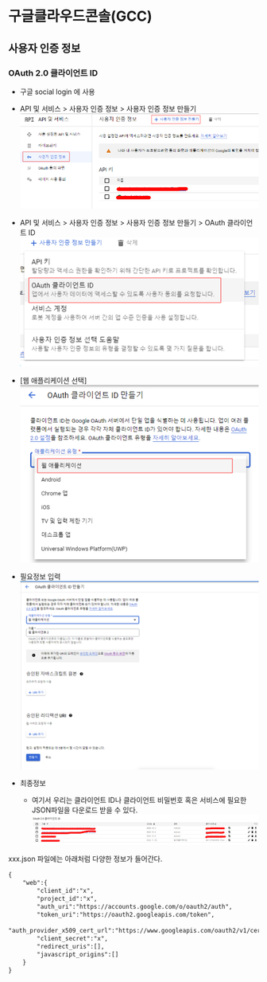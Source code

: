 # 구글클라우드콘솔(GCC)
## 사용자 인증 정보
### OAuth 2.0  클라이언트  ID
- 구글 social login 에 사용

- API 및 서비스 > 사용자 인증 정보 > 사용자 인증 정보 만들기
![alt GCC OAuth](../assets/images/google/gcc/1.png)

- API 및 서비스 > 사용자 인증 정보 > 사용자 인증 정보 만들기 > OAuth 클라이언트 ID
![alt GCC OAuth](../assets/images/google/gcc/2.png)

- [웹 애플리케이션 선택]
![alt GCC OAuth](../assets/images/google/gcc/3.png)

- 필요정보 입력
![alt GCC OAuth](../assets/images/google/gcc/4.png)
- 최종정보
    - 여기서 우리는  클라이언트  ID나  클라이언트 비밀번호 혹은 서비스에 필요한 JSON파일을 다운로드 받을 수 있다.
![alt  GCC OAuth](../assets/images/google/gcc/5.png)

xxx.json 파일에는 아래처럼 다양한 정보가 들어간다.
```
{
	"web":{
		"client_id":"x",
		"project_id":"x",
		"auth_uri":"https://accounts.google.com/o/oauth2/auth",
		"token_uri":"https://oauth2.googleapis.com/token",
		"auth_provider_x509_cert_url":"https://www.googleapis.com/oauth2/v1/certs",
		"client_secret":"x",
		"redirect_uris":[],
		"javascript_origins":[]
	}
}
```
